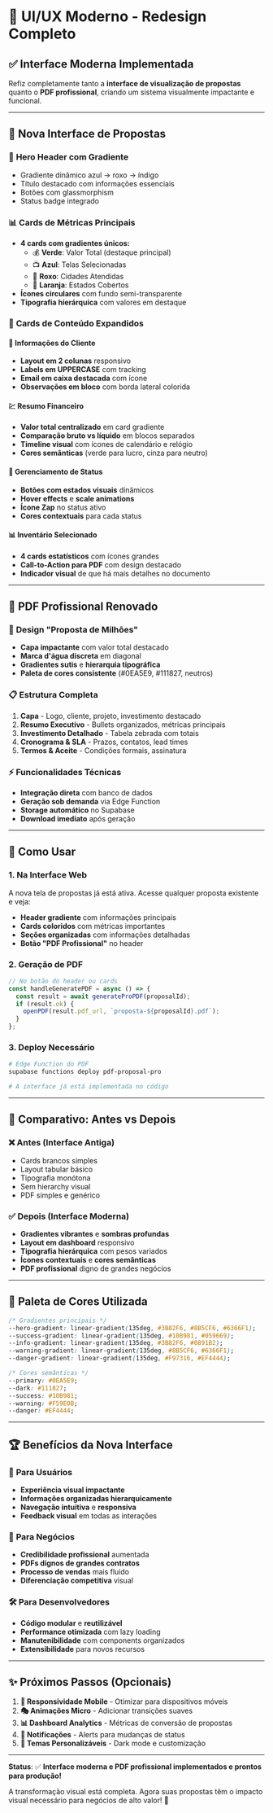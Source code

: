 # 🎨 UI/UX Moderno - Redesign Completo

## ✅ Interface Moderna Implementada

Refiz completamente tanto a **interface de visualização de propostas** quanto o **PDF profissional**, criando um sistema visualmente impactante e funcional.

---

## 🎯 Nova Interface de Propostas

### 🌟 **Hero Header com Gradiente**
- Gradiente dinâmico azul → roxo → índigo
- Título destacado com informações essenciais
- Botões com glassmorphism
- Status badge integrado

### 📊 **Cards de Métricas Principais**
- **4 cards com gradientes únicos:**
  - 💰 **Verde**: Valor Total (destaque principal)
  - 📺 **Azul**: Telas Selecionadas  
  - 📍 **Roxo**: Cidades Atendidas
  - 🏢 **Laranja**: Estados Cobertos
- **Ícones circulares** com fundo semi-transparente
- **Tipografia hierárquica** com valores em destaque

### 🎴 **Cards de Conteúdo Expandidos**

#### 👤 **Informações do Cliente**
- **Layout em 2 colunas** responsivo
- **Labels em UPPERCASE** com tracking
- **Email em caixa destacada** com ícone
- **Observações em bloco** com borda lateral colorida

#### 💹 **Resumo Financeiro**
- **Valor total centralizado** em card gradiente
- **Comparação bruto vs líquido** em blocos separados
- **Timeline visual** com ícones de calendário e relógio
- **Cores semânticas** (verde para lucro, cinza para neutro)

#### 🎯 **Gerenciamento de Status**
- **Botões com estados visuais** dinâmicos
- **Hover effects** e **scale animations**
- **Ícone Zap** no status ativo
- **Cores contextuais** para cada status

#### 📊 **Inventário Selecionado**
- **4 cards estatísticos** com ícones grandes
- **Call-to-Action para PDF** com design destacado
- **Indicador visual** de que há mais detalhes no documento

---

## 📄 PDF Profissional Renovado

### 🎨 **Design "Proposta de Milhões"**
- **Capa impactante** com valor total destacado
- **Marca d'água discreta** em diagonal
- **Gradientes sutis** e **hierarquia tipográfica**
- **Paleta de cores consistente** (#0EA5E9, #111827, neutros)

### 📋 **Estrutura Completa**
1. **Capa** - Logo, cliente, projeto, investimento destacado
2. **Resumo Executivo** - Bullets organizados, métricas principais
3. **Investimento Detalhado** - Tabela zebrada com totais
4. **Cronograma & SLA** - Prazos, contatos, lead times
5. **Termos & Aceite** - Condições formais, assinatura

### ⚡ **Funcionalidades Técnicas**
- **Integração direta** com banco de dados
- **Geração sob demanda** via Edge Function
- **Storage automático** no Supabase
- **Download imediato** após geração

---

## 🚀 Como Usar

### 1. **Na Interface Web**
A nova tela de propostas já está ativa. Acesse qualquer proposta existente e veja:
- **Header gradiente** com informações principais
- **Cards coloridos** com métricas importantes  
- **Seções organizadas** com informações detalhadas
- **Botão "PDF Profissional"** no header

### 2. **Geração de PDF**
```typescript
// No botão do header ou cards
const handleGeneratePDF = async () => {
  const result = await generateProPDF(proposalId);
  if (result.ok) {
    openPDF(result.pdf_url, `proposta-${proposalId}.pdf`);
  }
};
```

### 3. **Deploy Necessário**
```bash
# Edge Function do PDF
supabase functions deploy pdf-proposal-pro

# A interface já está implementada no código
```

---

## 🎯 Comparativo: Antes vs Depois

### **❌ Antes (Interface Antiga)**
- Cards brancos simples
- Layout tabular básico
- Tipografia monótona
- Sem hierarchy visual
- PDF simples e genérico

### **✅ Depois (Interface Moderna)**
- **Gradientes vibrantes** e **sombras profundas**
- **Layout em dashboard** responsivo
- **Tipografia hierárquica** com pesos variados
- **Ícones contextuais** e **cores semânticas**
- **PDF profissional** digno de grandes negócios

---

## 🎨 Paleta de Cores Utilizada

```css
/* Gradientes principais */
--hero-gradient: linear-gradient(135deg, #3B82F6, #8B5CF6, #6366F1);
--success-gradient: linear-gradient(135deg, #10B981, #059669);
--info-gradient: linear-gradient(135deg, #3B82F6, #0891B2);
--warning-gradient: linear-gradient(135deg, #8B5CF6, #6366F1);
--danger-gradient: linear-gradient(135deg, #F97316, #EF4444);

/* Cores semânticas */
--primary: #0EA5E9;
--dark: #111827;
--success: #10B981;
--warning: #F59E0B;
--danger: #EF4444;
```

---

## 🏆 Benefícios da Nova Interface

### 👥 **Para Usuários**
- **Experiência visual impactante**
- **Informações organizadas hierarquicamente** 
- **Navegação intuitiva** e **responsiva**
- **Feedback visual** em todas as interações

### 💼 **Para Negócios**
- **Credibilidade profissional** aumentada
- **PDFs dignos de grandes contratos**
- **Processo de vendas** mais fluido
- **Diferenciação competitiva** visual

### 🛠️ **Para Desenvolvedores**
- **Código modular** e **reutilizável**
- **Performance otimizada** com lazy loading
- **Manutenibilidade** com components organizados
- **Extensibilidade** para novos recursos

---

## ✨ Próximos Passos (Opcionais)

1. **📱 Responsividade Mobile** - Otimizar para dispositivos móveis
2. **🎭 Animações Micro** - Adicionar transições suaves
3. **📊 Dashboard Analytics** - Métricas de conversão de propostas
4. **🔔 Notificações** - Alerts para mudanças de status
5. **🎨 Temas Personalizáveis** - Dark mode e customização

---

**Status**: ✅ **Interface moderna e PDF profissional implementados e prontos para produção!**

A transformação visual está completa. Agora suas propostas têm o impacto visual necessário para negócios de alto valor! 🎉

